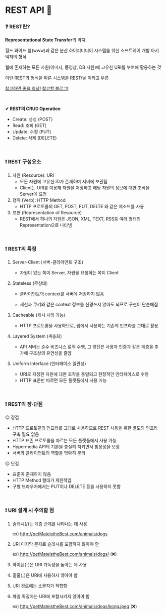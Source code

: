# REST API 🛒

### ❓ REST란?

**Representational State Transfer**의 약자

월드 와이드 웹(www)과 같은 분산 하이퍼미디어 시스템을 위한 소프트웨어 개발 아키텍처의 형식

웹에 존재하는 모든 자원(이미지, 동영상, DB 자원)에 고유한 URI를 부여해 활용하는 것

이런 REST의 형식을 따른 시스템을 RESTful 이라고 부름

[참고하면 좋을 영상!](https://youtu.be/RP_f5dMoHFc)
[참고할 블로그!](https://evan-moon.github.io/2020/04/07/about-restful-api/)

<br/>

**✔ REST의 CRUD Operation**

* Create: 생성 (POST)
* Read: 조회 (GET)
* Update: 수정 (PUT)
* Delete:  삭제 (DELETE)

<br/>

### ❗ REST 구성요소

1. 자원 (Resource): URI
   * 모든 자원에 고유한 ID가 존재하며 서버에 보관됨
   * Client는 URI를 이용해 자원을 저장하고 해당 자원의 정보에 대한 조작을 Server에 요청
2. 행위 (Verb): HTTP Method
   * HTTP 프로토콜의 GET, POST, PUT, DELTE 와 같은 메소드를 사용
3. 표현 (Representation of Resource)
   * REST에서 하나의 자원은 JSON, XML, TEXT, RSS등 여러 형태의 Representation으로 나타냄

<br/>

### ❗ REST의 특징

1. Server-Client (서버-클라이언트 구조)

   * 자원이 있는 쪽이 Server, 자원을 요청하는 쪽이 Client

2. Stateless (무상태)

   * 클라이언트의 context를 서버에 저장하지 않음

   * 세션과 쿠키와 같은 context 정보를 신경쓰지 않아도 되므로 구현이 단순해짐

3. Cacheable (캐시 처리 가능)

   * HTTP 프로토콜을 사용하므로, 웹에서 사용하는 기존의 인프라를 그대로 활용

4. Layered System (계층화)

   * API 서버는 순수 비즈니스 로직 수행, 그 앞단은 사용자 인증과 같은 계층을 추가해 구조상의 유연성을 줄임

5. Uniform Interface (인터페이스 일관성)

   * URI로 지정한 자원에 대한 조작을 통일되고 한정적인 인터페이스로 수행
   * HTTP 표준만 따르면 모든 플랫폼에서 사용 가능

<br/>

### ❗ REST의 장·단점

😉 장점

* HTTP 프로토콜의 인프라를 그대로 사용하므로 REST 사용을 위한 별도의 인프라 구축 필요 없음
* HTTP 표존 프로토콜을 따르는 모든 플랫폼에서 사용 가능
* Hypermedia API의 기본을 충실히 지키면서 범용성을 보장
* 서버와 클라이언트의 역할을 명확히 분리

😣 단점

* 표준이 존재하지 않음
* HTTP Method 형태가 제한적임
* 구형 브라우저에서는 PUT이나 DELETE 등을 사용하지 못함

<br/>

### ❗ URI 설계 시 주의할 점

1. 슬래시(/)는 계층 관계를 나타내는 데 사용

   ex) http://petMateistheBest.com/animals/dogs

2. URI 마지막 문자로 슬래시를 포함하지 않아야 함

   ex) http://petMateistheBest.com/animals/dogs/ (❌)

3. 하이픈(-)은 URI 가독성을 높이는 데 사용

4. 밑줄(_)은 URI에 사용하지 않아야 함

5. URI 경로에는 소문자가 적합함

6. 파일 확장자는 URI에 포함시키지 않아야 함

   ex)  http://petMateistheBest.com/animals/dogs/kong.jpeg (❌)

